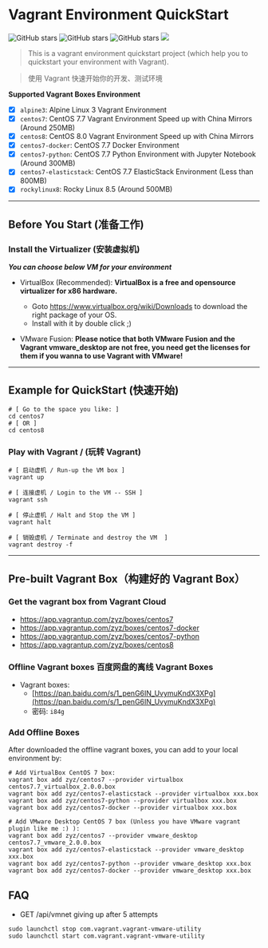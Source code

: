 # Vagrant Environment QuickStart

![GitHub stars](https://img.shields.io/github/stars/zhouyuanzhen/vagrant-quickstart.svg?style=flat&label=Star) ![GitHub stars](https://img.shields.io/github/forks/zhouyuanzhen/vagrant-quickstart.svg?style=flat&label=Fork) ![GitHub stars](https://img.shields.io/github/watchers/zhouyuanzhen/vagrant-quickstart.svg?style=flat&label=Watch) [![](https://img.shields.io/badge/contributions-welcome-brightgreen.svg?style=flat)](https://github.com/zhouyuanzhen/vagrant-quickstart/pulls)

> This is a vagrant environment quickstart project (which help you to quickstart your environment with Vagrant).

> 使用 Vagrant 快速开始你的开发、测试环境

**Supported Vagrant Boxes Environment**

- [x] `alpine3`: Alpine Linux 3 Vagrant Environment
- [x] `centos7`: CentOS 7.7 Vagrant Environment Speed up with China Mirrors (Around 250MB)
- [x] `centos8`: CentOS 8.0 Vagrant Environment Speed up with China Mirrors
- [x] `centos7-docker`: CentOS 7.7 Docker Environment 
- [x] `centos7-python`: CentOS 7.7 Python Environment with Jupyter Notebook (Around 300MB)
- [x] `centos7-elasticstack`: CentOS 7.7 ElasticStack Environment (Less than 800MB)
- [x] `rockylinux8`: Rocky Linux 8.5 (Around 500MB)

----

## Before You Start (准备工作)

### Install the Virtualizer (安装虚拟机)

***You can choose below VM for your environment***

- VirtualBox (Recommended): **VirtualBox is a free and opensource virtualizer for x86 hardware.**
  - Goto https://www.virtualbox.org/wiki/Downloads to download the right package of your OS.
  - Install with it by double click ;)

- VMware Fusion: **Please notice that both VMware Fusion and the Vagrant vmware_desktop are not free, you need get the licenses for them if you wanna to use Vagrant with VMware!**

----

## Example for QuickStart (快速开始)

```shell
# [ Go to the space you like: ]
cd centos7
# [ OR ]
cd centos8
```

### Play with Vagrant / (玩转 Vagrant)

```shell
# [ 启动虚机 / Run-up the VM box ]
vagrant up

# [ 连接虚机 / Login to the VM -- SSH ]
vagrant ssh

# [ 停止虚机 / Halt and Stop the VM ]
vagrant halt

# [ 销毁虚机 / Terminate and destroy the VM  ]
vagrant destroy -f
```

--------

## Pre-built Vagrant Box（构建好的 Vagrant Box）

### Get the vagrant box from Vagrant Cloud

- https://app.vagrantup.com/zyz/boxes/centos7
- https://app.vagrantup.com/zyz/boxes/centos7-docker
- https://app.vagrantup.com/zyz/boxes/centos7-python
- https://app.vagrantup.com/zyz/boxes/centos8

### Offline Vagrant boxes 百度网盘的离线 Vagrant Boxes

- Vagrant boxes:
  - [https://pan.baidu.com/s/1_penG6IN_UvymuKndX3XPg](https://pan.baidu.com/s/1_penG6IN_UvymuKndX3XPg)
  - 密码: `i84g`

### Add Offline Boxes

After downloaded the offline vagrant boxes, you can add to your local environment by:

```shell
# Add VirtualBox CentOS 7 box:
vagrant box add zyz/centos7 --provider virtualbox centos7.7_virtualbox_2.0.0.box
vagrant box add zyz/centos7-elasticstack --provider virtualbox xxx.box
vagrant box add zyz/centos7-python --provider virtualbox xxx.box
vagrant box add zyz/centos7-docker --provider virtualbox xxx.box

# Add VMware Desktop CentOS 7 box (Unless you have VMware vagrant plugin like me :) ):
vagrant box add zyz/centos7 --provider vmware_desktop centos7.7_vmware_2.0.0.box
vagrant box add zyz/centos7-elasticstack --provider vmware_desktop xxx.box
vagrant box add zyz/centos7-python --provider vmware_desktop xxx.box
vagrant box add zyz/centos7-docker --provider vmware_desktop xxx.box

```

## FAQ

- GET /api/vmnet giving up after 5 attempts

```shell
sudo launchctl stop com.vagrant.vagrant-vmware-utility
sudo launchctl start com.vagrant.vagrant-vmware-utility
```
